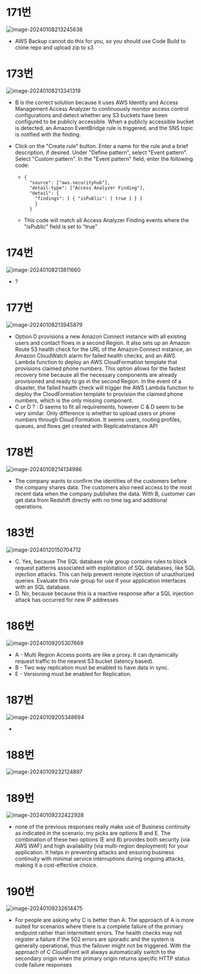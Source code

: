 # 171번

![image-20240108213245638](images/20240108_examtopic_sap_171-190/image-20240108213245638.png)

- AWS Backup cannot do this for you, so you should use Code Build to clone repo and upload zip to s3

# 173번

![image-20240108213341319](images/20240108_examtopic_sap_171-190/image-20240108213341319.png)

- B is the correct solution because it uses AWS Identity and Access Management Access Analyzer to continuously monitor access control configurations and detect whether any S3 buckets have been configured to be publicly accessible. When a publicly accessible bucket is detected, an Amazon EventBridge rule is triggered, and the SNS topic is notified with the finding.

- Click on the "Create rule" button. Enter a name for the rule and a brief description, if desired. Under "Define pattern", select "Event pattern". Select "Custom pattern". In the "Event pattern" field, enter the following code: 

  - ```
    { 
      "source": ["aws.securityhub"], 
      "detail-type": ["Access Analyzer Finding"], 
      "detail": { 
        "findings": [ { "isPublic": [ true ] } ]
        } 
      }
    ```

  - This code will match all Access Analyzer Finding events where the "isPublic" field is set to "true"

# 174번

![image-20240108213811660](images/20240108_examtopic_sap_171-190/image-20240108213811660.png)

- ?

# 177번

![image-20240108213945879](images/20240108_examtopic_sap_171-190/image-20240108213945879.png)

- Option D provisions a new Amazon Connect instance with all existing users and contact flows in a second Region. It also sets up an Amazon Route 53 health check for the URL of the Amazon Connect instance, an Amazon CloudWatch alarm for failed health checks, and an AWS Lambda function to deploy an AWS CloudFormation template that provisions claimed phone numbers. This option allows for the fastest recovery time because all the necessary components are already provisioned and ready to go in the second Region. In the event of a disaster, the failed health check will trigger the AWS Lambda function to deploy the CloudFormation template to provision the claimed phone numbers, which is the only missing component.
- C or D ? : D seems to fit all requirements, however C & D seem to be very similar. Only difference is whether to upload users or phone numbers through Cloud Formation. It seems users, routing profiles, queues, and flows get created with ReplicateInstance API

# 178번

![image-20240108214134986](images/20240108_examtopic_sap_171-190/image-20240108214134986.png)

- The company wants to confirm the identities of the customers before the company shares data. The customers also need access to the most recent data when the company publishes the data. With B, customer can get data from Redshift directly with no time lag and additional operations.

# 183번

![image-20240120150704712](images/20240108_examtopic_sap_171-190/image-20240120150704712.png)

- C. Yes, because The SQL database rule group contains rules to block request patterns associated with exploitation of SQL databases, like SQL injection attacks. This can help prevent remote injection of unauthorized queries. Evaluate this rule group for use if your application interfaces with an SQL database.
- D. No, because because this is a reactive response after a SQL injection attack has occurred for new IP addresses

# 186번

![image-20240109205307669](images/20240108_examtopic_sap_171-190/image-20240109205307669.png)

- A - Multi Region Access points are like a proxy. It can dynamically request traffic to the nearest S3 bucket (latency based).
- B - Two way replication must be enabled to have data in sync.
- E - Versioning must be enabled for Replication.

# 187번

![image-20240109205348694](images/20240108_examtopic_sap_171-190/image-20240109205348694.png)

- 

# 188번

![image-20240109232124897](images/20240108_examtopic_sap_171-190/image-20240109232124897.png)

# 189번

![image-20240109232422928](images/20240108_examtopic_sap_171-190/image-20240109232422928.png)

- none of the previous responses really make use of Business continuity as indicated in the scenario. my picks are options B and E. The combination of these two options (E and B) provides both security (via AWS WAF) and high availability (via multi-region deployment) for your application. It helps in preventing attacks and ensuring business continuity with minimal service interruptions during ongoing attacks, making it a cost-effective choice.

# 190번

![image-20240109232614475](images/20240108_examtopic_sap_171-190/image-20240109232614475.png)

- For people are asking why C is better than A: The approach of A is more suited for scenarios where there is a complete failure of the primary endpoint rather than intermittent errors. The health checks may not register a failure if the 502 errors are sporadic and the system is generally operational, thus the failover might not be triggered. With the approach of C CloudFront will always automatically switch to the secondary origin when the primary origin returns specific HTTP status code failure responses

